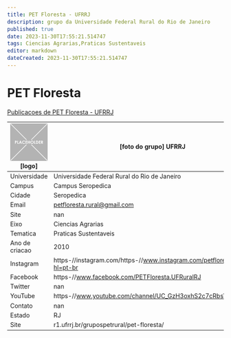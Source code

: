 ```yaml
---
title: PET Floresta - UFRRJ
description: grupo da Universidade Federal Rural do Rio de Janeiro
published: true
date: 2023-11-30T17:55:21.514747
tags: Ciencias Agrarias,Praticas Sustentaveis
editor: markdown
dateCreated: 2023-11-30T17:55:21.514747
---
```


# PET Floresta

[Publicacoes de PET Floresta - UFRRJ](/atividade/115PETFlorestaUFRRJ/feed.md)

| ![placeholder.png](/placeholder.png) [logo] | [foto do grupo] UFRRJ         |
| ------------------------------------------- | ------------------------------------------------- |
| Universidade                                | Universidade Federal Rural do Rio de Janeiro      |
| Campus                                      | Campus Seropedica            |
| Cidade                                      | Seropedica             |
| Email                                       | petfloresta.rural@gmail.com             |
| Site                                        | nan              |
| Eixo                                        | Ciencias Agrarias              |
| Tematica                                    | Praticas Sustentaveis          |
| Ano de criacao                              | 2010        |
| Instagram                                   | https-//instagram.com/https-//www.instagram.com/petflorestaufrrj/?hl=pt-br         |
| Facebook                                    | https-//www.facebook.com/PETFloresta.UFRuralRJ          |
| Twitter                                     | nan           |
| YouTube                                     | https-//www.youtube.com/channel/UC_GzH3oxhS2c7cRbsVzGSCQ           |
| Contato                                     | nan         |
| Estado                                      |  RJ            |
| Site                                        | r1.ufrrj.br/grupospetrural/pet-floresta/ |
